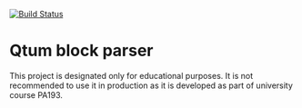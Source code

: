 [![Build Status](https://travis-ci.org/mitko501/PA193_test_parser_Qtum.svg?branch=master)](https://travis-ci.org/mitko501/PA193_test_parser_Qtum)

# Qtum block parser
This project is designated only for educational purposes. It is not recommended to use it in production as it is developed as part of university course PA193.
